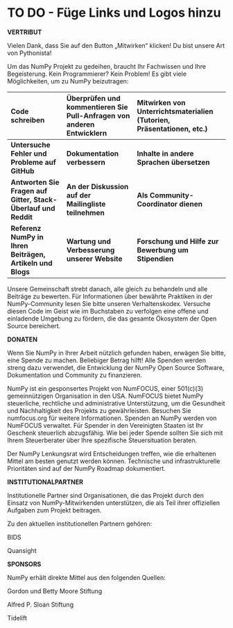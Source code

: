 # TO DO - Füge Links und Logos hinzu

**VERTRIBUT**

Vielen Dank, dass Sie auf den Button „Mitwirken“ klicken! Du bist unsere Art von Pythonista!

Um das NumPy Projekt zu gedeihen, braucht Ihr Fachwissen und Ihre Begeisterung. Kein Programmierer? Kein Problem! Es gibt viele Möglichkeiten, um zu NumPy beizutragen:

| Code schreiben                                                 | Überprüfen und kommentieren Sie Pull-Anfragen von anderen Entwicklern | Mitwirken von Unterrichtsmaterialien (Tutorien, Präsentationen, etc.) |
|:-------------------------------------------------------------- |:--------------------------------------------------------------------- |:--------------------------------------------------------------------- |
| **Untersuche Fehler und Probleme auf GitHub**                  | **Dokumentation verbessern**                                          | **Inhalte in andere Sprachen übersetzen**                             |
| **Antworten Sie Fragen auf Gitter, Stack-Überlauf und Reddit** | **An der Diskussion auf der Mailingliste teilnehmen**                 | **Als Community-Coordinator dienen**                                  |
| **Referenz NumPy in Ihren Beiträgen, Artikeln und Blogs**      | **Wartung und Verbesserung unserer Website**                          | **Forschung und Hilfe zur Bewerbung um Stipendien**                   |

Unsere Gemeinschaft strebt danach, alle gleich zu behandeln und alle Beiträge zu bewerten. Für Informationen über bewährte Praktiken in der NumPy-Community lesen Sie bitte unseren Verhaltenskodex. Versuche diesen Code im Geist wie im Buchstaben zu verfolgen eine offene und einladende Umgebung zu fördern, die das gesamte Ökosystem der Open Source bereichert.


**DONATEN**

Wenn Sie NumPy in Ihrer Arbeit nützlich gefunden haben, erwägen Sie bitte, eine Spende zu machen. Beliebiger Betrag hilft! Alle Spenden werden streng dazu verwendet, die Entwicklung der NumPy Open Source Software, Dokumentation und Community zu finanzieren.

NumPy ist ein gesponsertes Projekt von NumFOCUS, einer 501(c)(3) gemeinnützigen Organisation in den USA. NumFOCUS bietet NumPy steuerliche, rechtliche und administrative Unterstützung, um die Gesundheit und Nachhaltigkeit des Projekts zu gewährleisten. Besuchen Sie numfocus.org für weitere Informationen. Spenden an NumPy werden von NumFOCUS verwaltet. Für Spender in den Vereinigten Staaten ist Ihr Geschenk steuerlich abzugsfähig. Wie bei jeder Spende sollten Sie sich mit Ihrem Steuerberater über Ihre spezifische Steuersituation beraten.

Der NumPy Lenkungsrat wird Entscheidungen treffen, wie die erhaltenen Mittel am besten genutzt werden können. Technische und infrastrukturelle Prioritäten sind auf der NumPy Roadmap dokumentiert.


**INSTITUTIONALPARTNER**

Institutionelle Partner sind Organisationen, die das Projekt durch den Einsatz von NumPy-Mitwirkenden unterstützen, die als Teil ihrer offiziellen Aufgaben zum Projekt beitragen.

Zu den aktuellen institutionellen Partnern gehören:

BIDS

Quansight


**SPONSORS**

NumPy erhält direkte Mittel aus den folgenden Quellen:

Gordon und Betty Moore Stiftung

Alfred P. Sloan Stiftung

Tidelift
